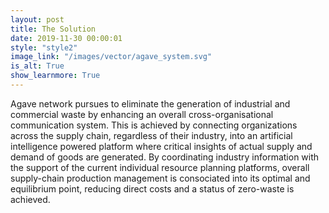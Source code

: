 ```yaml
---
layout: post
title: The Solution
date: 2019-11-30 00:00:01
style: "style2"
image_link: "/images/vector/agave_system.svg"
is_alt: True
show_learnmore: True
---
```

<!-- <div style="float:left;margin:0 20px 20px 0" markdown="1">
![My helpful screenshot](/images/vector/agave_system.svg){:height="250px" width="450px" align="left"}
</div> -->

Agave network pursues to eliminate the generation of industrial and commercial waste by enhancing an overall cross-organisational communication system. This is achieved by connecting organizations across the supply chain, regardless of their industry, into an artificial intelligence powered platform where critical insights of actual supply and demand of goods are generated. By coordinating industry information with the support of the current individual resource planning platforms, overall supply-chain production management is consociated into its optimal and equilibrium point, reducing direct costs and a status of zero-waste is achieved.